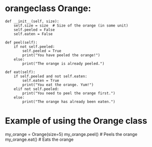 # orangeclass Orange:
    def __init__(self, size):
        self.size = size  # Size of the orange (in some unit)
        self.peeled = False
        self.eaten = False

    def peel(self):
        if not self.peeled:
            self.peeled = True
            print("You have peeled the orange!")
        else:
            print("The orange is already peeled.")

    def eat(self):
        if self.peeled and not self.eaten:
            self.eaten = True
            print("You eat the orange. Yum!")
        elif not self.peeled:
            print("You need to peel the orange first.")
        else:
            print("The orange has already been eaten.")

# Example of using the Orange class
my_orange = Orange(size=5)
my_orange.peel()  # Peels the orange
my_orange.eat()   # Eats the orange
